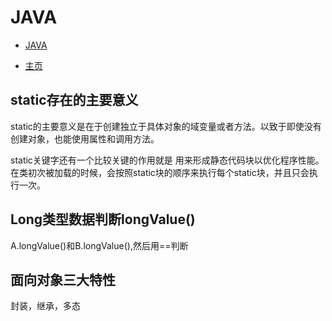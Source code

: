 # JAVA

- [JAVA](#java)

- [主页](README.md)

## static存在的主要意义

static的主要意义是在于创建独立于具体对象的域变量或者方法。以致于即使没有创建对象，也能使用属性和调用方法。

static关键字还有一个比较关键的作用就是 用来形成静态代码块以优化程序性能。在类初次被加载的时候，会按照static块的顺序来执行每个static块，并且只会执行一次。

## Long类型数据判断longValue()

A.longValue()和B.longValue(),然后用==判断

## 面向对象三大特性

封装，继承，多态
